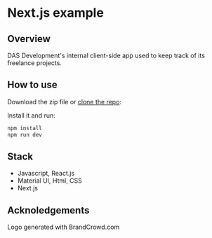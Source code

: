 # Next.js example

## Overview
DAS Development's internal client-side app used to keep track of its freelance projects.

## How to use

Download the zip file or [clone the repo](https://github.com/onTheDL/das-pm.git):

Install it and run:

```sh
npm install
npm run dev
```

## Stack

- Javascript, React.js
- Material UI, Html, CSS
- Next.js

## Acknoledgements
Logo generated with BrandCrowd.com
